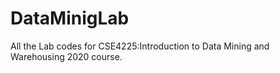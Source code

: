 # DataMinigLab

All the Lab codes for CSE4225:Introduction to Data Mining and Warehousing 2020 course. 
